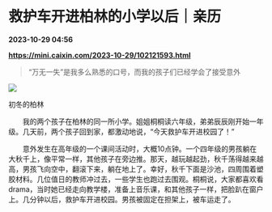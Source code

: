 # 救护车开进柏林的小学以后｜亲历

**2023-10-29 04:56**

**https://mini.caixin.com/2023-10-29/102121593.html**

> “万无一失”是我多么熟悉的口号，而我的孩子们已经学会了接受意外

  

![](https://img.caixin.com/2023-10-29/169855513358934_840_560.jpg)

初冬的柏林

  

　　我的两个孩子在柏林的同一所小学。姐姐桐桐读六年级，弟弟辰辰刚开始一年级。几天前，两个孩子回到家，都激动地说，“今天救护车开进校园了！”

　　意外发生在高年级的一个课间活动时，大概10点钟。一个四年级的男孩躺在大秋千上，像平常一样，其他孩子在旁边推。那天，越玩越起劲，秋千荡得越来越高，男孩飞向空中，翻滚下来，躺在地上了。幸好，秋千下面是沙池，四周围着塑胶材料。几位值日的教师冲过去，一些学生也跑过去围观。桐桐说，大家都喜欢看drama，当时她已经走向教学楼，准备上音乐课，和其他孩子一样，把脸趴在窗户上。几分钟以后，救护车开进校园。男孩被固定在担架上，被车运走了。